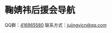 # 鞠婧祎后援会导航

QQ群：<a href="http://qm.qq.com/cgi-bin/qm/qr?k=eNYJa2qbVmI_2G2TIo_egBf2RgG-YTmZ">416965580</a>
联系方式：<a href="mailto:jujingyicn@qq.com">jujingyicn@qq.com</a>
